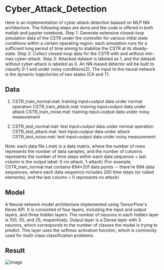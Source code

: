# Cyber_Attack_Detection

Here is an implementation of cyber attack detection baased on MLP NN architecture.
The following steps are done and the code is offered in both matlab and jupyter notebook.
Step 1: Generate extensive closed-loop simulation data of the CSTR under the controller for various initial state conditions within a certain operating region; each simulation runs for a sufficient long period of time aiming to stabilize the CSTR at its steady-state. 
Step 2: Collect closed-loop data for the CSTR with and without min-max cyber-attack. 
Step 3: Attacked dataset is labeled as 1, and the dataset without cyber-attack is labeled as 0. An NN-based detector will be built to classify 0-1 and under noisy conditions(2). The input to the neural network is the dynamic trajectories of two states (CA and T).

## Data ##

1. CSTR_train_normal.mat: training input+output data under normal operation
CSTR_train_attack.mat: training input+output data under attack
CSTR_train_noise.mat: training input+output data under noisy measurement

2. CSTR_test_normal.mat: test input+output data under normal operation
CSTR_test_attack.mat: test input+output data under attack
CSTR_test_noise.mat: test input+output data under noisy measurement

Note: each data file (.mat) is a data matrix, where the number of rows represents the number of data samples, and the number of columns represents the number of time steps within each data sequence + last column is the output label: 0-no attack, 1-attack)
(For example, CSTR_train_normal.mat contains 694*201 data points -- there're 694 data sequences, where each data sequence includes 200 time steps (or called elements), and the last column = 0 represents no attack)

## Model ##

A Neural network model architecture implemented using TensorFlow's Keras API. It is consisited of four layers, including the input and output layers, and three hidden layers. The number of neurons in each hidden layer is 100, 50, and 25, respectively. Output layer is a Dense layer with 3 neurons, which corresponds to the number of classes the model is trying to predict. This layer uses the softmax activation function, which is commonly used for multi-class classification problems.

## Result ##

![image](https://user-images.githubusercontent.com/128442592/236099734-dc080c86-aaa1-4b31-a842-365e57043d8f.png)





